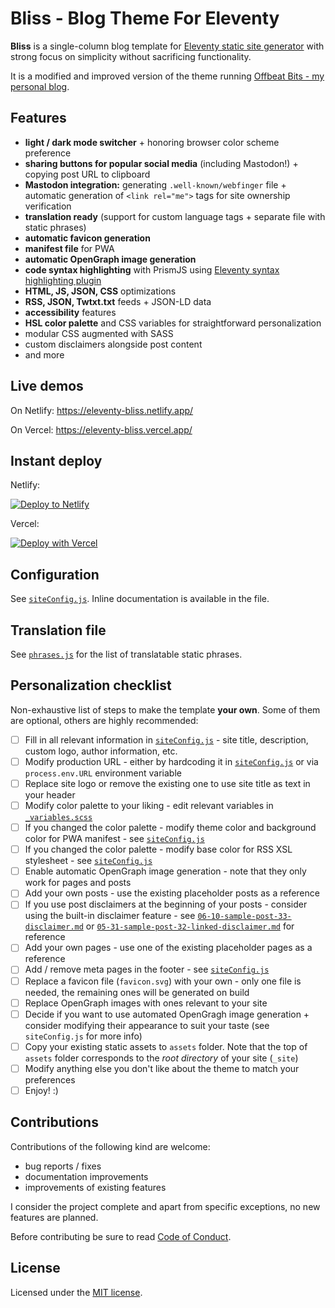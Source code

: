 # Bliss - Blog Theme For Eleventy   

**Bliss** is a single-column blog template for [Eleventy static site generator](https://11ty.dev) with strong focus on simplicity without sacrificing functionality.


It is a modified and improved version of the theme running [Offbeat Bits - my personal blog](https://offbeatbits.com/).

## Features 




- **light / dark mode switcher** + honoring browser color scheme preference
- **sharing buttons for popular social media** (including Mastodon!) + copying post URL to clipboard
- **Mastodon integration:** generating `.well-known/webfinger` file + automatic generation of `<link rel="me">` tags for site ownership verification
- **translation ready** (support for custom language tags + separate file with static phrases)
- **automatic favicon generation**
- **manifest file** for PWA
- **automatic OpenGraph image generation**
- **code syntax highlighting** with PrismJS using [Eleventy syntax highlighting plugin](https://www.11ty.dev/docs/plugins/syntaxhighlight/)
- **HTML, JS, JSON, CSS** optimizations
- **RSS, JSON, Twtxt.txt** feeds + JSON-LD data
- **accessibility** features
- **HSL color palette** and CSS variables for straightforward personalization
- modular CSS augmented with SASS
- custom disclaimers alongside post content
- and more

## Live demos

On Netlify: https://eleventy-bliss.netlify.app/

On Vercel: https://eleventy-bliss.vercel.app/

## Instant deploy

Netlify:

[![Deploy to Netlify](https://www.netlify.com/img/deploy/button.svg)](https://app.netlify.com/start/deploy?repository=https://github.com/lwojcik/eleventy-template-bliss)

Vercel:

[![Deploy with Vercel](https://vercel.com/button)](https://vercel.com/new/clone?repository-url=https://github.com/lwojcik/eleventy-template-bliss)

## Configuration

See [`siteConfig.js`](./content/_data/siteConfig.js). Inline documentation is available in the file.

## Translation file

See [`phrases.js`](./content/_data/phrases.js) for the list of translatable static phrases.

## Personalization checklist

Non-exhaustive list of steps to make the template **your own**. Some of them are optional, others are highly recommended:

- [ ] Fill in all relevant information in [`siteConfig.js`](./content/_data/siteConfig.js) - site title, description, custom logo, author information, etc.
- [ ] Modify production URL - either by hardcoding it in [`siteConfig.js`](./content/_data/siteConfig.js) or via `process.env.URL` environment variable
- [ ] Replace site logo or remove the existing one to use site title as text in your header
- [ ] Modify color palette to your liking - edit relevant variables in [`_variables.scss`](./src/styles/_variables.scss)
- [ ] If you changed the color palette - modify theme color and background color for PWA manifest - see [`siteConfig.js`](./content/_data/siteConfig.js)
- [ ] If you changed the color palette - modify base color for RSS XSL stylesheet - see [`siteConfig.js`](./content/_data/siteConfig.js)
- [ ] Enable automatic OpenGraph image generation - note that they only work for pages and posts
- [ ] Add your own posts - use the existing placeholder posts as a reference
- [ ] If you use post disclaimers at the beginning of your posts - consider using the built-in disclaimer feature - see [`06-10-sample-post-33-disclaimer.md`](./content/posts/2023/06-10-sample-post-33-disclaimer.md) or [`05-31-sample-post-32-linked-disclaimer.md`](./content/posts/2023/05-31-sample-post-32-linked-disclaimer.md) for reference
- [ ] Add your own pages - use one of the existing placeholder pages as a reference
- [ ] Add / remove meta pages in the footer - see [`siteConfig.js`](./content/_data/siteConfig.js)
- [ ] Replace a favicon file (`favicon.svg`) with your own - only one file is needed, the remaining ones will be generated on build
- [ ] Replace OpenGraph images with ones relevant to your site
- [ ] Decide if you want to use automated OpenGragh image generation + consider modifying their appearance to suit your taste (see `siteConfig.js` for more info)
- [ ] Copy your existing static assets to `assets` folder. Note that the top of `assets` folder corresponds to the _root directory_ of your site (`_site`)
- [ ] Modify anything else you don't like about the theme to match your preferences
- [ ] Enjoy! :)

## Contributions

Contributions of the following kind are welcome:

- bug reports / fixes
- documentation improvements
- improvements of existing features

I consider the project complete and apart from specific exceptions, no new features are planned.

Before contributing be sure to read [Code of Conduct](./CODE_OF_CONDUCT.md).

## License

Licensed under the [MIT license](./LICENSE).
